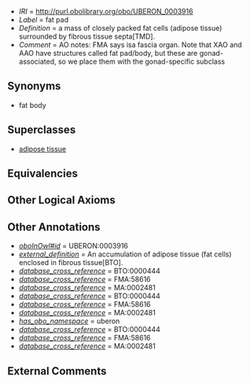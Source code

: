  * *IRI* = http://purl.obolibrary.org/obo/UBERON_0003916
 * *Label* = fat pad
 * *Definition* = a mass of closely packed fat cells (adipose tissue) surrounded by fibrous tissue septa[TMD].
 * *Comment* = AO notes: FMA says isa fascia organ. Note that XAO and AAO have structures called fat pad/body, but these are gonad-associated, so we place them with the gonad-specific subclass

## Synonyms

 * fat body

## Superclasses

 * [adipose tissue](../../UBERON/13/UBERON_0001013.md)

## Equivalencies


## Other Logical Axioms


## Other Annotations

 * *[oboInOwl#id](../../id/oboInOwl#id.md)* = UBERON:0003916
 * *[external_definition](../../UBPROP/01/UBPROP_0000001.md)* = An accumulation of adipose tissue (fat cells) enclosed in fibrous tissue[BTO].
 * *[database_cross_reference](../../ef/oboInOwl#hasDbXref.md)* = BTO:0000444
 * *[database_cross_reference](../../ef/oboInOwl#hasDbXref.md)* = FMA:58616
 * *[database_cross_reference](../../ef/oboInOwl#hasDbXref.md)* = MA:0002481
 * *[database_cross_reference](../../ef/oboInOwl#hasDbXref.md)* = BTO:0000444
 * *[database_cross_reference](../../ef/oboInOwl#hasDbXref.md)* = FMA:58616
 * *[database_cross_reference](../../ef/oboInOwl#hasDbXref.md)* = MA:0002481
 * *[has_obo_namespace](../../ce/oboInOwl#hasOBONamespace.md)* = uberon
 * *[database_cross_reference](../../ef/oboInOwl#hasDbXref.md)* = BTO:0000444
 * *[database_cross_reference](../../ef/oboInOwl#hasDbXref.md)* = FMA:58616
 * *[database_cross_reference](../../ef/oboInOwl#hasDbXref.md)* = MA:0002481

## External Comments

